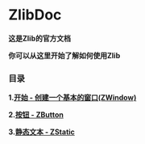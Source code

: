 # ZlibDoc

**这是Zlib的官方文档**

**你可以从这里开始了解如何使用Zlib**

### 目录

**1.[开始 - 创建一个基本的窗口(ZWindow)](开始.md)**

**2.[按钮 - ZButton](按钮.md)**

**3.[静态文本 - ZStatic](静态文本.md)**